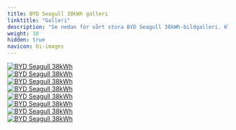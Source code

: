 ```yaml
---
title: BYD Seagull 38kWh galleri
linktitle: "Galleri"
description: "Se nedan för vårt stora BYD Seagull 38kWh-bildgalleri. Klicka på bilderna för högupplösta versioner."
weight: 10
hidden: true
navicon: bi-images
---
```

<!-- markdownlint-disable MD033 -->
<div class="row" id ="my-gallery">
	<div class="pswp-grid-item col-6 col-md-4">
		<a href="https://media.evkx.net/multimedia/models/byd/seagull/seagull_38kwh/exterior_1.jpg"
data-pswp-src="https://media.evkx.net/multimedia/models/byd/seagull/seagull_38kwh/exterior_1.jpg"
data-pswp-width="3000"
data-pswp-height="2210" 
target="_blank">
			<img src="https://media.evkx.net/multimedia/models/byd/seagull/seagull_38kwh/exterior_1_xst.jpg" alt="BYD Seagull 38kWh" class="img-fluid img-thumbnail" />
		</a>
	</div>
	<div class="pswp-grid-item col-6 col-md-4">
		<a href="https://media.evkx.net/multimedia/models/byd/seagull/seagull_38kwh/exterior_2.jpg"
data-pswp-src="https://media.evkx.net/multimedia/models/byd/seagull/seagull_38kwh/exterior_2.jpg"
data-pswp-width="3000"
data-pswp-height="2210" 
target="_blank">
			<img src="https://media.evkx.net/multimedia/models/byd/seagull/seagull_38kwh/exterior_2_xst.jpg" alt="BYD Seagull 38kWh" class="img-fluid img-thumbnail" />
		</a>
	</div>
	<div class="pswp-grid-item col-6 col-md-4">
		<a href="https://media.evkx.net/multimedia/models/byd/seagull/seagull_38kwh/exterior_3.jpg"
data-pswp-src="https://media.evkx.net/multimedia/models/byd/seagull/seagull_38kwh/exterior_3.jpg"
data-pswp-width="3000"
data-pswp-height="2210" 
target="_blank">
			<img src="https://media.evkx.net/multimedia/models/byd/seagull/seagull_38kwh/exterior_3_xst.jpg" alt="BYD Seagull 38kWh" class="img-fluid img-thumbnail" />
		</a>
	</div>
	<div class="pswp-grid-item col-6 col-md-4">
		<a href="https://media.evkx.net/multimedia/models/byd/seagull/seagull_38kwh/interior_1.jpg"
data-pswp-src="https://media.evkx.net/multimedia/models/byd/seagull/seagull_38kwh/interior_1.jpg"
data-pswp-width="2560"
data-pswp-height="1371" 
target="_blank">
			<img src="https://media.evkx.net/multimedia/models/byd/seagull/seagull_38kwh/interior_1_xst.jpg" alt="BYD Seagull 38kWh" class="img-fluid img-thumbnail" />
		</a>
	</div>
	<div class="pswp-grid-item col-6 col-md-4">
		<a href="https://media.evkx.net/multimedia/models/byd/seagull/seagull_38kwh/interior_2.jpg"
data-pswp-src="https://media.evkx.net/multimedia/models/byd/seagull/seagull_38kwh/interior_2.jpg"
data-pswp-width="2300"
data-pswp-height="1294" 
target="_blank">
			<img src="https://media.evkx.net/multimedia/models/byd/seagull/seagull_38kwh/interior_2_xst.jpg" alt="BYD Seagull 38kWh" class="img-fluid img-thumbnail" />
		</a>
	</div>
	<div class="pswp-grid-item col-6 col-md-4">
		<a href="https://media.evkx.net/multimedia/models/byd/seagull/seagull_38kwh/main_1.jpg"
data-pswp-src="https://media.evkx.net/multimedia/models/byd/seagull/seagull_38kwh/main_1.jpg"
data-pswp-width="3000"
data-pswp-height="2210" 
target="_blank">
			<img src="https://media.evkx.net/multimedia/models/byd/seagull/seagull_38kwh/main_1_xst.jpg" alt="BYD Seagull 38kWh" class="img-fluid img-thumbnail" />
		</a>
	</div>
	<div class="pswp-grid-item col-6 col-md-4">
		<a href="https://media.evkx.net/multimedia/models/byd/seagull/seagull_38kwh/screens_1.jpg"
data-pswp-src="https://media.evkx.net/multimedia/models/byd/seagull/seagull_38kwh/screens_1.jpg"
data-pswp-width="2400"
data-pswp-height="1600" 
target="_blank">
			<img src="https://media.evkx.net/multimedia/models/byd/seagull/seagull_38kwh/screens_1_xst.jpg" alt="BYD Seagull 38kWh" class="img-fluid img-thumbnail" />
		</a>
	</div>
	<div class="pswp-grid-item col-6 col-md-4">
		<a href="https://media.evkx.net/multimedia/models/byd/seagull/seagull_38kwh/secondrowseats_1.jpg"
data-pswp-src="https://media.evkx.net/multimedia/models/byd/seagull/seagull_38kwh/secondrowseats_1.jpg"
data-pswp-width="2300"
data-pswp-height="1414" 
target="_blank">
			<img src="https://media.evkx.net/multimedia/models/byd/seagull/seagull_38kwh/secondrowseats_1_xst.jpg" alt="BYD Seagull 38kWh" class="img-fluid img-thumbnail" />
		</a>
	</div>
</div>
<script type="module">
  import PhotoSwipeLightbox from '/js/photoswipe-lightbox.esm.js';
    const lightbox = new PhotoSwipeLightbox({
       gallery: '#my-gallery',
        children: 'a',
        pswpModule: () => import('/js/photoswipe.esm.js')
    });
lightbox.init();
</script>
